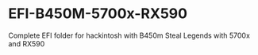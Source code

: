 # EFI-B450M-5700x-RX590
Complete EFI folder for hackintosh with B450m Steal Legends with 5700x and RX590
